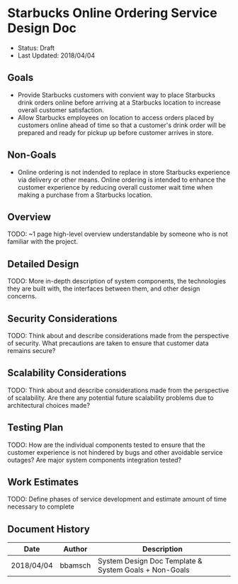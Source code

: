 # Starbucks Online Ordering Service Design Doc

* Status: Draft
* Last Updated: 2018/04/04

## Goals

* Provide Starbucks customers with convient way to place Starbucks drink orders online before arriving at a Starbucks location to increase overall customer satisfaction.
* Allow Starbucks employees on location to access orders placed by customers online ahead of time so that a customer's drink order will be prepared and ready for pickup up before customer arrives in store.

## Non-Goals

* Online ordering is not indended to replace in store Starbucks experience via delivery or other means. Online ordering is intended to enhance the customer experience by reducing overall customer wait time when making a purchase from a Starbucks location.

## Overview

TODO: ~1 page high-level overview understandable by someone who is not familiar with the project.

## Detailed Design

TODO: More in-depth description of system components, the technologies they are built with, the interfaces between them, and other design concerns.

## Security Considerations

TODO: Think about and describe considerations made from the perspective of security. What precautions are taken to ensure that customer data remains secure?

## Scalability Considerations

TODO: Think about and describe considerations made from the perspective of scalability. Are there any potential future scalability problems due to architectural choices made?

## Testing Plan

TODO: How are the individual components tested to ensure that the customer experience is not hindered by bugs and other avoidable service outages? Are major system components integration tested?

## Work Estimates

TODO: Define phases of service development and estimate amount of time necessary to complete

## Document History

| Date | Author | Description |
|:----:|:------:|-------------|
| 2018/04/04 | bbamsch | System Design Doc Template & System Goals + Non-Goals |

